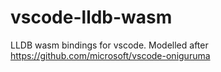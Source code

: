 # vscode-lldb-wasm
LLDB wasm bindings for vscode. Modelled after https://github.com/microsoft/vscode-oniguruma
